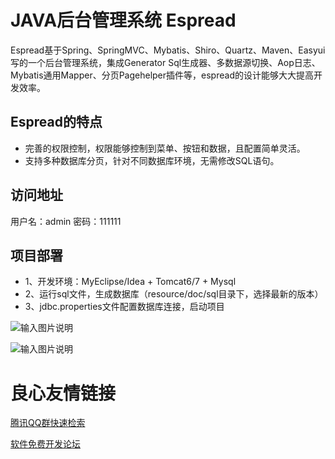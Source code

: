 JAVA后台管理系统 Espread
===============
Espread基于Spring、SpringMVC、Mybatis、Shiro、Quartz、Maven、Easyui写的一个后台管理系统，集成Generator Sql生成器、多数据源切换、Aop日志、Mybatis通用Mapper、分页Pagehelper插件等，espread的设计能够大大提高开发效率。

Espread的特点
-----------------------------------
* 完善的权限控制，权限能够控制到菜单、按钮和数据，且配置简单灵活。
* 支持多种数据库分页，针对不同数据库环境，无需修改SQL语句。

访问地址
-----------------------------------
用户名：admin 密码：111111

项目部署
-----------------------------------
* 1、开发环境：MyEclipse/Idea + Tomcat6/7 + Mysql
* 2、运行sql文件，生成数据库（resource/doc/sql目录下，选择最新的版本）
* 3、jdbc.properties文件配置数据库连接，启动项目

![输入图片说明](http://git.oschina.net/uploads/images/2017/0121/164957_d532c2fb_544737.png "用户管理")

![输入图片说明](http://git.oschina.net/uploads/images/2017/0121/165120_12e39be4_544737.png "资源管理")



 # 良心友情链接

[腾讯QQ群快速检索](http://u.720life.cn/s/8cf73f7c)

[软件免费开发论坛](http://u.720life.cn/s/bbb01dc0)
